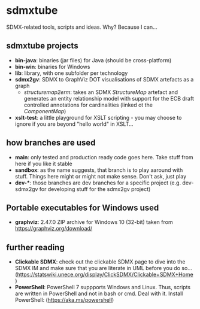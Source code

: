 # sdmxtube
SDMX-related tools, scripts and ideas. Why? Because I can...

## sdmxtube projects
* **bin-java**: binaries (jar files) for Java (should be cross-platform)
* **bin-win**: binaries for Windows
* **lib**: library, with one subfolder per technology
* **sdmx2gv**: SDMX to GraphViz DOT visualisations of SDMX artefacts as a graph
  * _structuremap2erm_: takes an SDMX _StructureMap_ artefact and generates an entity relationship model with support for the ECB draft controlled annotations for cardinalities (linked ot the _ComponentMap_) 
* **xslt-test**: a little playground for XSLT scripting - you may choose to ignore if you are beyond "hello world" in XSLT...

## how branches are used
* **main**: only tested and production ready code goes here. Take stuff from here if you like it stable
* **sandbox**: as the name suggests, that branch is to play aaround with stuff. Things here might or might not make sense. Don't ask, just play
* **dev-\***: those branches are dev branches for a specific project (e.g. dev-sdmx2gv for developing stuff for the sdmx2gv project)

## Portable executables for Windows used
* **graphviz**: 2.47.0 ZIP archive for Windows 10 (32-bit) taken from https://graphviz.org/download/

## further reading
* **Clickable SDMX**: check out the clickable SDMX page to dive into the SDMX IM and make sure that you are literate in UML before you do so... (https://statswiki.unece.org/display/ClickSDMX/Clickable+SDMX+Home)
* **PowerShell**: PowerShell 7 suppports Windows and Linux. Thus, scripts are written in PowerShell and not in bash or cmd. Deal with it. Install PowerShell: (https://aka.ms/powershell) 
